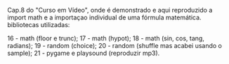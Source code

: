 Cap.8 do "Curso em Vídeo", onde é demonstrado e aqui reproduzido a import math e a importaçao individual de uma fórmula matemática.
bibliotecas utilizadas: 

16 - math (floor e trunc);
17 - math (hypot);
18 - math (sin, cos, tang, radians);
19 - random (choice);
20 - random (shuffle mas acabei usando o sample);
21 - pygame e playsound (reproduzir mp3).
